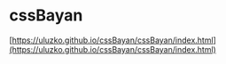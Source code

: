# cssBayan
[https://uluzko.github.io/cssBayan/cssBayan/index.html](https://uluzko.github.io/cssBayan/cssBayan/index.html)
